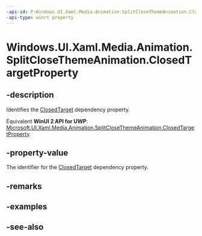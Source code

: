 ```yaml
---
-api-id: P:Windows.UI.Xaml.Media.Animation.SplitCloseThemeAnimation.ClosedTargetProperty
-api-type: winrt property
---
```


<!-- Property syntax
public Windows.UI.Xaml.DependencyProperty ClosedTargetProperty { get; }
-->

# Windows.UI.Xaml.Media.Animation.SplitCloseThemeAnimation.ClosedTargetProperty

## -description
Identifies the [ClosedTarget](splitclosethemeanimation_closedtarget.md) dependency property.

Equivalent **WinUI 2 API for UWP**: [Microsoft.UI.Xaml.Media.Animation.SplitCloseThemeAnimation.ClosedTargetProperty](/windows/winui/api/microsoft.ui.xaml.media.animation.splitclosethemeanimation.closedtargetproperty).

## -property-value
The identifier for the [ClosedTarget](splitclosethemeanimation_closedtarget.md) dependency property.

## -remarks

## -examples

## -see-also

